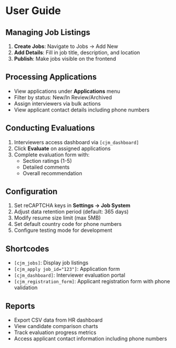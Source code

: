 # User Guide

## Managing Job Listings
1. **Create Jobs**: Navigate to Jobs → Add New
2. **Add Details**: Fill in job title, description, and location
3. **Publish**: Make jobs visible on the frontend

## Processing Applications
- View applications under **Applications** menu
- Filter by status: New/In Review/Archived
- Assign interviewers via bulk actions
- View applicant contact details including phone numbers

## Conducting Evaluations
1. Interviewers access dashboard via `[cjm_dashboard]`
2. Click **Evaluate** on assigned applications
3. Complete evaluation form with:
   - Section ratings (1-5)
   - Detailed comments
   - Overall recommendation

## Configuration
1. Set reCAPTCHA keys in **Settings → Job System**
2. Adjust data retention period (default: 365 days)
3. Modify resume size limit (max 5MB)
4. Set default country code for phone numbers
5. Configure testing mode for development

## Shortcodes
- `[cjm_jobs]`: Display job listings
- `[cjm_apply job_id="123"]`: Application form
- `[cjm_dashboard]`: Interviewer evaluation portal
- `[cjm_registration_form]`: Applicant registration form with phone validation

## Reports
- Export CSV data from HR dashboard
- View candidate comparison charts
- Track evaluation progress metrics
- Access applicant contact information including phone numbers